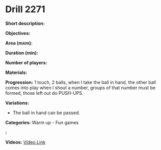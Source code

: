 # Drill 2271

**Short description:**


**Objectives:**


**Area (mxm):**


**Duration (min):**


**Number of players:**


**Materials:**


**Progression:**
1 touch, 2 balls, when I take the ball in hand, the other ball comes into play when I shout a number, groups of that number must be formed, those left out do PUSH-UPS.

**Variations:**
- The ball in hand can be passed.

**Categories:**
Warm up - Fun games

**:**


**Videos:**
[Video Link](https://www.youtube.com/embed/gEIdYCvpu90)

